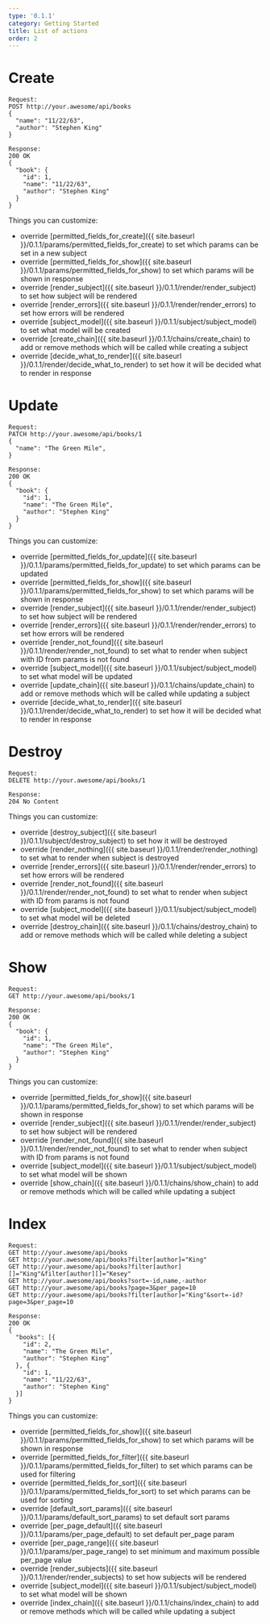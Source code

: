 ```yaml
---
type: '0.1.1'
category: Getting Started
title: List of actions
order: 2
---
```


# Create

```
Request:
POST http://your.awesome/api/books
{
  "name": "11/22/63",
  "author": "Stephen King"
}

Response:
200 OK
{
  "book": {
    "id": 1,
    "name": "11/22/63",
    "author": "Stephen King"
  }
}
```

Things you can customize:

- override [permitted_fields_for_create]({{ site.baseurl }}/0.1.1/params/permitted_fields_for_create) to set which params can be set in a new subject
- override [permitted_fields_for_show]({{ site.baseurl }}/0.1.1/params/permitted_fields_for_show) to set which params will be shown in response
- override [render_subject]({{ site.baseurl }}/0.1.1/render/render_subject) to set how subject will be rendered
- override [render_errors]({{ site.baseurl }}/0.1.1/render/render_errors) to set how errors will be rendered
- override [subject_model]({{ site.baseurl }}/0.1.1/subject/subject_model) to set what model will be created
- override [create_chain]({{ site.baseurl }}/0.1.1/chains/create_chain) to add or remove methods which will be called while creating a subject
- override [decide_what_to_render]({{ site.baseurl }}/0.1.1/render/decide_what_to_render) to set how it will be decided what to render in response

# Update

```
Request:
PATCH http://your.awesome/api/books/1
{
  "name": "The Green Mile",
}

Response:
200 OK
{
  "book": {
    "id": 1,
    "name": "The Green Mile",
    "author": "Stephen King"
  }
}
```

Things you can customize:

- override [permitted_fields_for_update]({{ site.baseurl }}/0.1.1/params/permitted_fields_for_update) to set which params can be updated
- override [permitted_fields_for_show]({{ site.baseurl }}/0.1.1/params/permitted_fields_for_show) to set which params will be shown in response
- override [render_subject]({{ site.baseurl }}/0.1.1/render/render_subject) to set how subject will be rendered
- override [render_errors]({{ site.baseurl }}/0.1.1/render/render_errors) to set how errors will be rendered
- override [render_not_found]({{ site.baseurl }}/0.1.1/render/render_not_found) to set what to render when subject with ID from params is not found
- override [subject_model]({{ site.baseurl }}/0.1.1/subject/subject_model) to set what model will be updated
- override [update_chain]({{ site.baseurl }}/0.1.1/chains/update_chain) to add or remove methods which will be called while updating a subject
- override [decide_what_to_render]({{ site.baseurl }}/0.1.1/render/decide_what_to_render) to set how it will be decided what to render in response

# Destroy

```
Request:
DELETE http://your.awesome/api/books/1

Response:
204 No Content
```

Things you can customize:

- override [destroy_subject]({{ site.baseurl }}/0.1.1/subject/destroy_subject) to set how it will be destroyed
- override [render_nothing]({{ site.baseurl }}/0.1.1/render/render_nothing) to set what to render when subject is destroyed
- override [render_errors]({{ site.baseurl }}/0.1.1/render/render_errors) to set how errors will be rendered
- override [render_not_found]({{ site.baseurl }}/0.1.1/render/render_not_found) to set what to render when subject with ID from params is not found
- override [subject_model]({{ site.baseurl }}/0.1.1/subject/subject_model) to set what model will be deleted
- override [destroy_chain]({{ site.baseurl }}/0.1.1/chains/destroy_chain) to add or remove methods which will be called while deleting a subject

# Show

```
Request:
GET http://your.awesome/api/books/1

Response:
200 OK
{
  "book": {
    "id": 1,
    "name": "The Green Mile",
    "author": "Stephen King"
  }
}
```

Things you can customize:

- override [permitted_fields_for_show]({{ site.baseurl }}/0.1.1/params/permitted_fields_for_show) to set which params will be shown in response
- override [render_subject]({{ site.baseurl }}/0.1.1/render/render_subject) to set how subject will be rendered
- override [render_not_found]({{ site.baseurl }}/0.1.1/render/render_not_found) to set what to render when subject with ID from params is not found
- override [subject_model]({{ site.baseurl }}/0.1.1/subject/subject_model) to set what model will be shown
- override [show_chain]({{ site.baseurl }}/0.1.1/chains/show_chain) to add or remove methods which will be called while updating a subject

# Index

```
Request:
GET http://your.awesome/api/books
GET http://your.awesome/api/books?filter[author]="King"
GET http://your.awesome/api/books?filter[author][]="King"&filter[author][]="Kesey"
GET http://your.awesome/api/books?sort=-id,name,-author
GET http://your.awesome/api/books?page=3&per_page=10
GET http://your.awesome/api/books?filter[author]="King"&sort=-id?page=3&per_page=10

Response:
200 OK
{
  "books": [{
    "id": 2,
    "name": "The Green Mile",
    "author": "Stephen King"
  }, {
    "id": 1,
    "name": "11/22/63",
    "author": "Stephen King"
  }]
}
```

Things you can customize:

- override [permitted_fields_for_show]({{ site.baseurl }}/0.1.1/params/permitted_fields_for_show) to set which params will be shown in response
- override [permitted_fields_for_filter]({{ site.baseurl }}/0.1.1/params/permitted_fields_for_filter) to set which params can be used for filtering
- override [permitted_fields_for_sort]({{ site.baseurl }}/0.1.1/params/permitted_fields_for_sort) to set which params can be used for sorting
- override [default_sort_params]({{ site.baseurl }}/0.1.1/params/default_sort_params) to set default sort params
- override [per_page_default]({{ site.baseurl }}/0.1.1/params/per_page_default) to set default per_page param
- override [per_page_range]({{ site.baseurl }}/0.1.1/params/per_page_range) to set minimum and maximum possible per_page value
- override [render_subjects]({{ site.baseurl }}/0.1.1/render/render_subjects) to set how subjects will be rendered
- override [subject_model]({{ site.baseurl }}/0.1.1/subject/subject_model) to set what model will be shown
- override [index_chain]({{ site.baseurl }}/0.1.1/chains/index_chain) to add or remove methods which will be called while updating a subject
